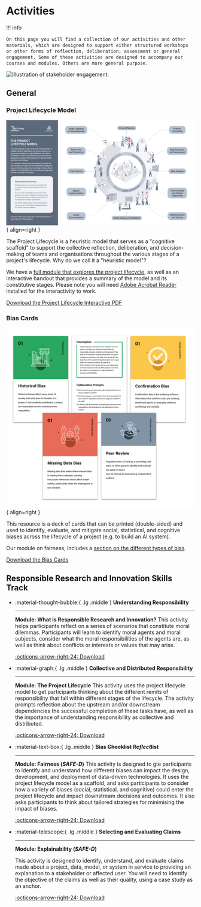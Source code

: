 # Activities

!!! info

    On this page you will find a collection of our activities and other materials, which are designed to support either structured workshops or other forms of reflection, deliberation, assessment or general engagement. Some of these activities are designed to accompany our courses and modules. Others are more general purpose.

![Illustration of stakeholder engagement.](https://raw.githubusercontent.com/alan-turing-institute/turing-commons/main/docs/assets/images/illustrations/stakeholder-engagement.jpg)

## General

### Project Lifecycle Model

![A graphic depicting the interactive project lifecycle model](../assets/images/graphics/lifecycle.png){ align=right }

The Project Lifecycle is a heuristic model that serves as a "cognitive scaffold" to support the collective reflection, deliberation, and decision-making of teams and organisations throughout the various stages of a project's lifecycle. Why do we call it a "heuristic model"?

We have a [full module that explores the project lifecycle](../skills-tracks/rri/rri-101-index.md), as well as an interactive handout that provides a summary of the model and its constitutive stages. Please note you will need [Adobe Acrobat Reader](https://get.adobe.com/reader/) installed for the interactivity to work.

[Download the Project Lifecycle Interactive PDF](https://github.com/alan-turing-institute/turing-commons/blob/resources/resources/activities/lifecycle-interactive.pdf?raw=true)

### Bias Cards

![A graphic depicting the bias cards](../assets/images/graphics/bias-cards.png){ align=right }

This resource is a deck of cards that can be printed (double-sided) and used to identify, evaluate, and mitigate social, statistical, and cognitive biases across the lifecycle of a project (e.g. to build an AI system).

Our module on fairness, includes a [section on the different types of bias](../skills-tracks/rri/rri-203-4.md).

[Download the Bias Cards](https://github.com/alan-turing-institute/turing-commons/blob/resources/resources/activities/bias-and-mitigation-cards.pdf?raw=true)

## Responsible Research and Innovation Skills Track
<div class="grid cards" markdown>

-   :material-thought-bubble:{ .lg .middle } __Understanding Responsibility__

    ---
    **Module: What is Responsible Research and Innovation?**
    This activity helps participants reflect on a series of scenarios that constitute moral dilemmas. Participants will learn to identify moral agents and moral subjects, consider what the moral responsibilities of the agents are, as well as think about conflicts or interests or values that may arise.

    [:octicons-arrow-right-24: Download](https://github.com/alan-turing-institute/turing-commons/blob/resources/resources/activities/rri-100-a1.pdf?raw=true)

-   :material-graph:{ .lg .middle } __Collective and Distributed Responsibility__

    ---
    **Module: The Project Lifecycle**
    This activity uses the project lifecycle model to get participants thinking about the different remits of responsibility that fall within different stages of the lifecycle. The activity prompts reflection about the upstream and/or downstream dependencies the successful completion of these tasks have, as well as the importance of understanding responsibility as collective and distributed.

    [:octicons-arrow-right-24: Download](https://github.com/alan-turing-institute/turing-commons/blob/resources/resources/activities/rri-101-a1.pdf?raw=true)

-   :material-text-box:{ .lg .middle } __Bias ~~Checklist~~ *Reflect*list__

    ---
    **Module: Fairness (*SAFE-D*)**
    This activity is designed to gte participants to identify and understand how different biases can impact the design, development, and deployment of data-driven technologies. It uses the project lifecycle model as a scaffold, and asks participants to consider how a variety of biases (social, statistical, and cognitive) could enter the project lifecycle and impact downstream decisions and outcomes. It also asks participants to think about tailored strategies for minimising the impact of biases.

    [:octicons-arrow-right-24: Download](https://github.com/alan-turing-institute/turing-commons/blob/resources/resources/activities/rri-203-a1.pdf?raw=true)

-  :material-telescope:{ .lg .middle } __Selecting and Evaluating Claims__

    ---
    **Module: Explainability (*SAFE-D*)**
    
    This activity is designed to identify, understand, and evaluate claims made about a project, data, model, or system in service to providing an explanation to a stakeholder or affected user. You will need to identify the objective of the claims as well as their quality, using a case study as an anchor.

    [:octicons-arrow-right-24: Download](https://github.com/alan-turing-institute/turing-commons/blob/resources/resources/activities/rri-204-a1.pdf?raw=true)
